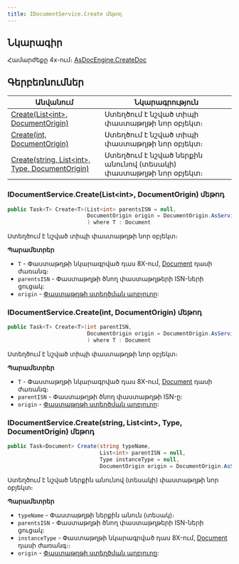 ```yaml
---
title: IDocumentService.Create մեթոդ
---
```


## Նկարագիր

Համարժեքը 4x-ում։ [AsDocEngine.CreateDoc](https://armsoft.github.io/as4x-docs/HTM/ProgrGuide/Functions/Functions/DocumentsCirculation/CreateDoc.html)

## Գերբեռնումներ

| Անվանում | Նկարագրություն |
|--|--|
| [Create(List\<int\>, DocumentOrigin)]((#idocumentservicecreatelistint-documentorigin-մեթոդ)) | Ստեղծում է նշված տիպի փաստաթղթի նոր օբյեկտ։ |
| [Create(int, DocumentOrigin)](#idocumentservicecreateint-documentorigin-մեթոդ) | Ստեղծում է նշված տիպի փաստաթղթի նոր օբյեկտ։ |
| [Create(string, List\<int\>, Type, DocumentOrigin)](#idocumentservicecreatestring-listint-type-documentorigin-մեթոդ) | Ստեղծում է նշված ներքին անունով (տեսակի) փաստաթղթի նոր օբյեկտ։ |

### IDocumentService.Create(List&lt;int&gt;, DocumentOrigin) մեթոդ

```c#
public Task<T> Create<T>(List<int> parentsISN = null, 
                         DocumentOrigin origin = DocumentOrigin.AsService
                         ) where T : Document
```
<!-- public Task<T> Create<T>(List<int> parentsISN = null, DocumentOrigin origin = DocumentOrigin.AsService, params object[] parameters) where T : Document -->

Ստեղծում է նշված տիպի փաստաթղթի նոր օբյեկտ։

**Պարամետրեր**

* `T` - Փաստաթղթի նկարագրված դաս 8X-ում, [Document](../../definitions/document.md) դասի ժառանգ։
* `parentsISN` - Փաստաթղթի ծնող փաստաթղթերի ISN-ների ցուցակ:
* `origin` - [Փաստաթղթի ստեղծման աղբյուրը](../../types/DocumentOrigin.md):
<!-- * `parameters` - Արգումենտների զանգված, որոնք փոխանցվում են փաստաթղթի կոնստրուկտորին և պիտի թվով, հերթականությամբ, տիպերով համընկնեն կանչվող կոնստրուկտորի շարահյուսությանը։
Չփոխանցելու դեպքում փաստաթղթի նոր օբյեկտը ստեղծվելու է պարամետրեր չպարունակող կոնստրուկտորի միջոցով։ -->

### IDocumentService.Create(int, DocumentOrigin) մեթոդ

```c#
public Task<T> Create<T>(int parentISN, 
                         DocumentOrigin origin = DocumentOrigin.AsService
                         ) where T : Document
```
<!-- public Task<T> Create<T>(int parentISN, DocumentOrigin origin = DocumentOrigin.AsService, params object[] parameters) where T : Document -->

Ստեղծում է նշված տիպի փաստաթղթի նոր օբյեկտ։

**Պարամետրեր**

* `T` - Փաստաթղթի նկարագրված դաս 8X-ում, [Document](../../definitions/document.md) դասի ժառանգ։
* `parentISN` - Փաստաթղթի ծնող փաստաթղթի ISN-ը:
* `origin` - [Փաստաթղթի ստեղծման աղբյուրը](../../types/DocumentOrigin.md):
<!-- * `parameters` - Արգումենտների զանգված, որոնք փոխանցվում են փաստաթղթի կոնստրուկտորին և պիտի թվով, հերթականությամբ, տիպերով համընկնեն կանչվող կոնստրուկտորի շարահյուսությանը։
Չփոխանցելու դեպքում փաստաթղթի նոր օբյեկտը ստեղծվելու է պարամետրեր չպարունակող կոնստրուկտորի միջոցով։ -->

### IDocumentService.Create(string, List&lt;int&gt;, Type, DocumentOrigin) մեթոդ

```c#
public Task<Document> Create(string typeName, 
                             List<int> parentISN = null, 
                             Type instanceType = null, 
                             DocumentOrigin origin = DocumentOrigin.AsService)
```
<!-- public Task<Document> Create(string typeName, List<int> parentISN = null, Type instanceType = null, DocumentOrigin origin = DocumentOrigin.AsService, params object[] parameters) -->

Ստեղծում է նշված ներքին անունով (տեսակի) փաստաթղթի նոր օբյեկտ։

**Պարամետրեր**

* `typeName` - Փաստաթղթի ներքին անուն (տեսակ)։
* `parentsISN` - Փաստաթղթի ծնող փաստաթղթերի ISN-ների ցուցակ:
* `instanceType` - Փաստաթղթի նկարագրված դաս 8X-ում, [Document](../../definitions/document.md) դասի ժառանգ։։
* `origin` - [Փաստաթղթի ստեղծման աղբյուրը](../../types/DocumentOrigin.md):
<!-- * `parameters` - Արգումենտների զանգված, որոնք փոխանցվում են փաստաթղթի կոնստրուկտորին և պիտի թվով, հերթականությամբ, տիպերով համընկնեն կանչվող կոնստրուկտորի շարահյուսությանը։
Չփոխանցելու դեպքում փաստաթղթի նոր օբյեկտը ստեղծվելու է պարամետրեր չպարունակող կոնստրուկտորի միջոցով։ -->

